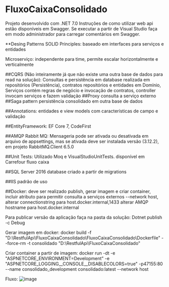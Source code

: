 # FluxoCaixaConsolidado
Projeto desenvolvido com .NET 7.0 Instruções de como utilizar web api estão disponíveis em Swagger. Se executar a partir de Visual Studio faça em modo administrador para carregar comentários em Swagger.

**Desing Patterns SOLID Principles: baseado em interfaces para serviços e entidades

Microserviço: independente para time, permite escalar horizontalmente e verticalmente

##CQRS (Não inteiramente já que não existe uma outra base de dados para read na solução): Consultas e persistência em database realizada em repositórios (Persistência), contratos repositórios e entidades em Domínio, Serviços contém regras de negócio e invocação de contratos, controller invocam serviços e fazem validação
##Proxy consulta a serviço externo
##Saga pattern persistência consolidado em outra base de dados

##Annotations: entidades e view models com características de campo e validação

##EntityFramework: EF Core 7, CodeFirst

##AMQP Rabbit MQ: Mensageria pode ser ativada ou desativada em arquivo de appsettings, mas se ativada deve ser instalada versão (3.12.2), em projeto RabbitMQ.Client 6.5.0

##Unit Tests: Utilizado Moq e VisualStudioUnitTests. disponível em Carrefour fluxo caixa

##SQL Server 2016 database criado a partir de migrations 

##IIS padrão de uso 

##Docker: deve ser realizado publish, gerar imagem e criar container, incluir atributo para permitir consulta a serviços externos --network host,
alterar connectionstring para host.docker.internal,1433
alterar AMQP hostname para host.docker.internal

Para publicar versão da aplicação faça na pasta da solução: Dotnet publish -c Debug

Gerar imagem em docker: docker build -f "D:\RestfulApi\FluxoCaixaConsolidado\FluxoCaixaConsolidado\Dockerfile" --force-rm -t consolidado "D:\RestfulApi\FluxoCaixaConsolidado"

Criar container a partir de imagem: docker run -dt -e "ASPNETCORE_ENVIRONMENT=Development" -e "ASPNETCORE_LOGGING__CONSOLE__DISABLECOLORS=true" -p47155:80 --name consolidado_development consolidado:latest --network host

Fluxo: ![image](https://github.com/davilinfo/Minsait-FluxoCaixaConsolidadoService/assets/18128361/b469d3d5-9bb6-4b99-8346-4a1bcdf9c14e)

